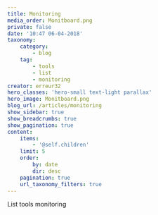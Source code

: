 ```yaml
---
title: Monitoring
media_order: Monitboard.png
private: false
date: '10:47 06-04-2018'
taxonomy:
    category:
        - blog
    tag:
        - tools
        - list
        - monitoring
creator: erreur32
hero_classes: 'hero-small text-light parallax'
hero_image: Monitboard.png
blog_url: /articles/monitoring
show_sidebar: true
show_breadcrumbs: true
show_pagination: true
content:
    items:
        - '@self.children'
    limit: 5
    order:
        by: date
        dir: desc
    pagination: true
    url_taxonomy_filters: true
---
```


List tools monitoring
